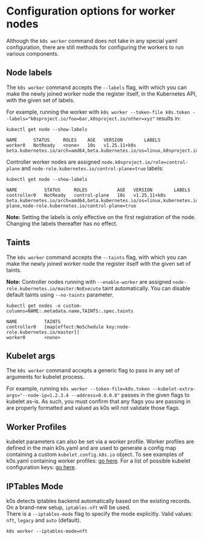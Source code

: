 # Configuration options for worker nodes

Although the `k0s worker` command does not take in any special yaml configuration, there are still methods for configuring the workers to run various components.

## Node labels

The `k0s worker` command accepts the `--labels` flag, with which you can make the newly joined worker node the register itself, in the Kubernetes API, with the given set of labels.

For example, running the worker with `k0s worker --token-file k0s.token --labels="k0sproject.io/foo=bar,k0sproject.io/other=xyz"` results in:

```shell
kubectl get node --show-labels
```

```shell
NAME      STATUS     ROLES    AGE   VERSION        LABELS
worker0   NotReady   <none>   10s   v1.25.11+k0s   beta.kubernetes.io/arch=amd64,beta.kubernetes.io/os=linux,k0sproject.io/foo=bar,k0sproject.io/other=xyz,kubernetes.io/arch=amd64,kubernetes.io/hostname=worker0,kubernetes.io/os=linux
```

Controller worker nodes are assigned `node.k0sproject.io/role=control-plane` and `node-role.kubernetes.io/control-plane=true` labels:

```shell
kubectl get node --show-labels
```

```shell
NAME          STATUS     ROLES           AGE   VERSION        LABELS
controller0   NotReady   control-plane   10s   v1.25.11+k0s   beta.kubernetes.io/arch=amd64,beta.kubernetes.io/os=linux,kubernetes.io/hostname=worker0,kubernetes.io/os=linux,node.k0sproject.io/role=control-plane,node-role.kubernetes.io/control-plane=true
```

**Note:** Setting the labels is only effective on the first registration of the node. Changing the labels thereafter has no effect.

## Taints

The `k0s worker` command accepts the `--taints` flag, with which you can make the newly joined worker node the register itself with the given set of taints.

**Note:** Controller nodes running with `--enable-worker` are assigned `node-role.kubernetes.io/master:NoExecute` taint automatically. You can disable default taints using `--no-taints`  parameter.

```shell
kubectl get nodes -o custom-columns=NAME:.metadata.name,TAINTS:.spec.taints
```

```shell
NAME          TAINTS
controller0   [map[effect:NoSchedule key:node-role.kubernetes.io/master]]
worker0       <none>
```

## Kubelet args

The `k0s worker` command accepts a generic flag to pass in any set of arguments for kubelet process.

For example, running `k0s worker --token-file=k0s.token --kubelet-extra-args="--node-ip=1.2.3.4 --address=0.0.0.0"` passes in the given flags to kubelet as-is. As such, you must confirm that any flags you are passing in are properly formatted and valued as k0s will not validate those flags.

## Worker Profiles

kubelet parameters can also be set via a worker profile. Worker profiles are defined in the main k0s.yaml and are used to generate a config map containing a custom `kubelet.config.k8s.io` object.
To see examples of k0s.yaml containing worker profiles: [go here](./configuration.md#specworkerprofiles).
For a list of possible kubelet configuration keys: [go here](https://kubernetes.io/docs/reference/config-api/kubelet-config.v1beta1/).

## IPTables Mode

k0s detects iptables backend automatically based on the existing records. On a brand-new setup, `iptables-nft` will be used.  
There is a `--iptables-mode` flag to specify the mode explicitly. Valid values: `nft`, `legacy` and `auto` (default).

```shell
k0s worker --iptables-mode=nft
```
